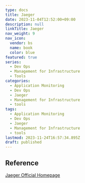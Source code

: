 ```yaml
---
type: docs
title: Jaeger
date: 2023-11-04T12:52:00+09:00
description: null
linkTitle: Jaeger
nav_weight: 9
nav_icon:
  vendor: bs
  name: book
  color: blue
featured: true
series:
  - Dev Ops
  - Management for Infrastructure
  - Tools
categories:
  - Application Monitoring
  - Dev Ops
  - Jaeger
  - Management for Infrastructure
  - tools
tags:
  - Application Monitoring
  - Dev Ops
  - Jaeger
  - Management for Infrastructure
  - tools
lastmod: 2023-11-24T16:57:34.895Z
draft: published
---
```


## Reference

[Jaeger Official Homepage](https://www.jaegertracing.io/)
